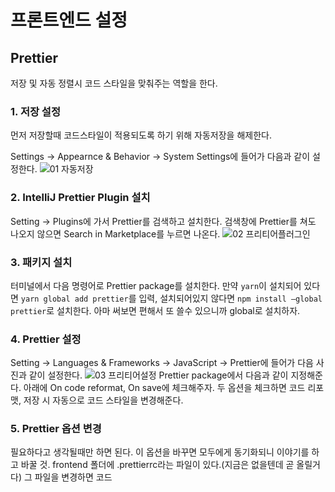 # 프론트엔드 설정

## Prettier
저장 및 자동 정렬시 코드 스타일을 맞춰주는 역할을 한다.

### 1. 저장 설정
먼저 저장할때 코드스타일이 적용되도록 하기 위해 자동저장을 해제한다.

Settings -> Appearnce & Behavior -> System Settings에 들어가 다음과 같이 설정한다.
![01 자동저장](https://user-images.githubusercontent.com/44297538/110923011-c4b30680-8363-11eb-8e41-2f54d811c756.jpg)

### 2. IntelliJ Prettier Plugin 설치
Setting -> Plugins에 가서 Prettier를 검색하고 설치한다. 검색창에 Prettier를 쳐도 나오지 않으면 Search in Marketplace를 누르면 나온다.
![02 프리티어플러그인](https://user-images.githubusercontent.com/44297538/110923016-c4b30680-8363-11eb-9c63-c38cb1f7b283.JPG)

### 3. 패키지 설치
터미널에서 다음 명령어로 Prettier package를 설치한다. 만약 `yarn`이 설치되어 있다면 `yarn global add prettier`를 입력, 설치되어있지 않다면 `npm install –global prettier`로 설치한다. 아마 써보면 편해서 또 쓸수 있으니까 global로 설치하자.

### 4. Prettier 설정
Setting -> Languages & Frameworks -> JavaScript -> Prettier에 들어가 다음 사진과 같이 설정한다.
![03 프리티어설정](https://user-images.githubusercontent.com/44297538/110923007-c381d980-8363-11eb-83bd-a6797a4a6a48.jpg)
Prettier package에서 다음과 같이 지정해준다. 아래에 On code reformat, On save에 체크해주자. 두 옵션을 체크하면 코드 리포맷, 저장 시 자동으로 코드 스타일을 변경해준다.

### 5. Prettier 옵션 변경
필요하다고 생각될때만 하면 된다. 이 옵션을 바꾸면 모두에게 동기화되니 이야기를 하고 바꿀 것. frontend 폴더에 .prettierrc라는 파일이 있다.(지금은 없을텐데 곧 올릴거다) 그 파일을 변경하면 코드 
